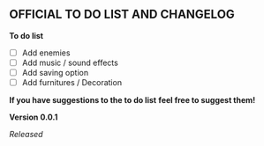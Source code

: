 OFFICIAL TO DO LIST AND CHANGELOG
------

**To do list**
- [ ] Add enemies
- [ ] Add music / sound effects
- [ ] Add saving option
- [ ] Add furnitures / Decoration

**If you have suggestions to the to do list**
**feel free to suggest them!**

**Version 0.0.1**

*Released*
